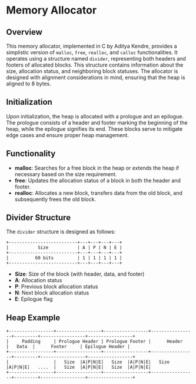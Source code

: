 # Memory Allocator

## Overview
This memory allocator, implemented in C by Aditya Kendre, provides a simplistic version of `malloc`, `free`, `realloc`, and `calloc` functionalities. It operates using a structure named `divider`, representing both headers and footers of allocated blocks. This structure contains information about the size, allocation status, and neighboring block statuses. The allocator is designed with alignment considerations in mind, ensuring that the heap is aligned to 8 bytes.

## Initialization
Upon initialization, the heap is allocated with a prologue and an epilogue. The prologue consists of a header and footer marking the beginning of the heap, while the epilogue signifies its end. These blocks serve to mitigate edge cases and ensure proper heap management.

## Functionality
- **malloc**: Searches for a free block in the heap or extends the heap if necessary based on the size requirement.
- **free**: Updates the allocation status of a block in both the header and footer.
- **realloc**: Allocates a new block, transfers data from the old block, and subsequently frees the old block.

## Divider Structure
The `divider` structure is designed as follows:
```
+--------------------------+---+---+---+---+
|           Size           | A | P | N | E |
+--------------------------+---+---+---+---+
|          60 bits         | 1 | 1 | 1 | 1 |
+--------------------------+---+---+---+---+
```
- **Size**: Size of the block (with header, data, and footer)
- **A**: Allocation status
- **P**: Previous block allocation status
- **N**: Next block allocation status
- **E**: Epilogue flag

## Heap Example
```
+-----------------+-----------------+-----------------+-----------------+---------+-----------------+-----------------+
|     Padding     | Prologue Header | Prologue Footer |      Header     |   Data  |      Footer     | Epilogue Header |
+-----------------+-----------------+-----------------+-----------------+---------+-----------------+-----------------+
|                 |   Size  |A|P|N|E|   Size  |A|P|N|E|   Size  |A|P|N|E|   ....  |   Size  |A|P|N|E|   Size  |A|P|N|E|
+-----------------+-----------------+-----------------+-----------------+---------+-----------------+-----------------+
```